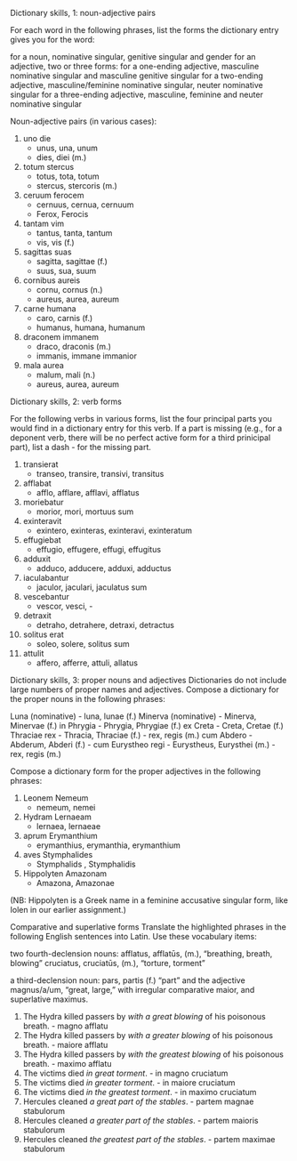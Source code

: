 Dictionary skills, 1: noun-adjective pairs

For each word in the following phrases, list the forms the dictionary entry gives you for the word:

for a noun, nominative singular, genitive singular and gender
for an adjective, two or three forms:
for a one-ending adjective, masculine nominative singular and masculine genitive singular
for a two-ending adjective, masculine/feminine nominative singular, neuter nominative singular
for a three-ending adjective, masculine, feminine and neuter nominative singular

Noun-adjective pairs (in various cases):

1. uno die
    - unus, una, unum
    - dies, diei (m.)
1. totum stercus
    - totus, tota, totum
    - stercus, stercoris (m.)
1. ceruum ferocem
    - cernuus, cernua, cernuum
    - Ferox, Ferocis
1. tantam vim
    - tantus, tanta, tantum
    - vis, vis (f.)
1. sagittas suas 
    - sagitta, sagittae (f.)
    - suus, sua, suum
1. cornibus aureis
    - cornu, cornus (n.)
    - aureus, aurea, aureum
1. carne humana
    - caro, carnis (f.)
    - humanus, humana, humanum
1. draconem immanem
    - draco, draconis (m.)
    - immanis, immane immanior
15. mala aurea
    - malum, mali (n.)
    - aureus, aurea, aureum

Dictionary skills, 2: verb forms

For the following verbs in various forms, list the four principal parts you would find in a dictionary entry for this verb. If a part is missing (e.g., for a deponent verb, there will be no perfect active form for a third prinicipal part), list a dash - for the missing part.

1. transierat
    - transeo, transire, transivi, transitus
1. afflabat
    - afflo, afflare, afflavi, afflatus
1. moriebatur
    - morior, mori, mortuus sum
1. exinteravit
    - exintero, exinteras, exinteravi, exinteratum
1. effugiebat
    - effugio, effugere, effugi, effugitus
1. adduxit
    - adduco, adducere, adduxi, adductus
1. iaculabantur
    - jaculor, jaculari, jaculatus sum
1. vescebantur
    - vescor, vesci, -
1. detraxit
    - detraho, detrahere, detraxi, detractus
1. solitus erat
    - soleo, solere, solitus sum
1. attulit
    - affero, afferre, attuli, allatus
  
Dictionary skills, 3: proper nouns and adjectives
Dictionaries do not include large numbers of proper names and adjectives. Compose a dictionary for the proper nouns in the following phrases:

Luna (nominative)
    - luna, lunae (f.)
Minerva (nominative)
    - Minerva, Minervae (f.)
in Phrygia
    - Phrygia, Phrygiae (f.)
ex Creta
    - Creta, Cretae (f.)
Thraciae rex
    - Thracia, Thraciae (f.)
    - rex, regis (m.)
cum Abdero
    - Abderum, Abderi (f.)
    - cum 
Eurystheo regi
    - Eurystheus, Eurysthei (m.)
    - rex, regis (m.)

Compose a dictionary form for the proper adjectives in the following phrases:

1. Leonem Nemeum
    - nemeum, nemei 
1. Hydram Lernaeam
    - lernaea, lernaeae 
1. aprum Erymanthium
    - erymanthius, erymanthia, erymanthium
1. aves Stymphalides
    - Stymphalids , Stymphalidis
1. Hippolyten Amazonam
    - Amazona, Amazonae


(NB: Hippolyten is a Greek name in a feminine accusative singular form, like Iolen in our earlier assignment.)

Comparative and superlative forms
Translate the highlighted phrases in the following English sentences into Latin. Use these vocabulary items:

two fourth-declension nouns:
afflatus, afflatūs, (m.), “breathing, breath, blowing”
cruciatus, cruciatūs, (m.), “torture, torment”

a third-declension noun:
pars, partis (f.) “part”
and the adjective magnus/a/um, “great, large,” with irregular comparative maior, and superlative maximus.

1. The Hydra killed passers by *with a great blowing* of his poisonous breath.
        - magno afflatu
1. The Hydra killed passers by *with a greater blowing* of his poisonous breath.
        - maiore afflatu
1. The Hydra killed passers by *with the greatest blowing* of his poisonous breath.
        - maximo afflatu
1. The victims died *in great torment*.
        - in magno cruciatum
1. The victims died *in greater torment*.
        - in maiore cruciatum
1. The victims died *in the greatest torment*.
        - in maximo cruciatum
1. Hercules cleaned *a great part of the stables*.
        - partem magnae stabulorum
1. Hercules cleaned *a greater part of the stables*.
        - partem maioris stabulorum
1. Hercules cleaned *the greatest part of the stables*.
        - partem maximae stabulorum
